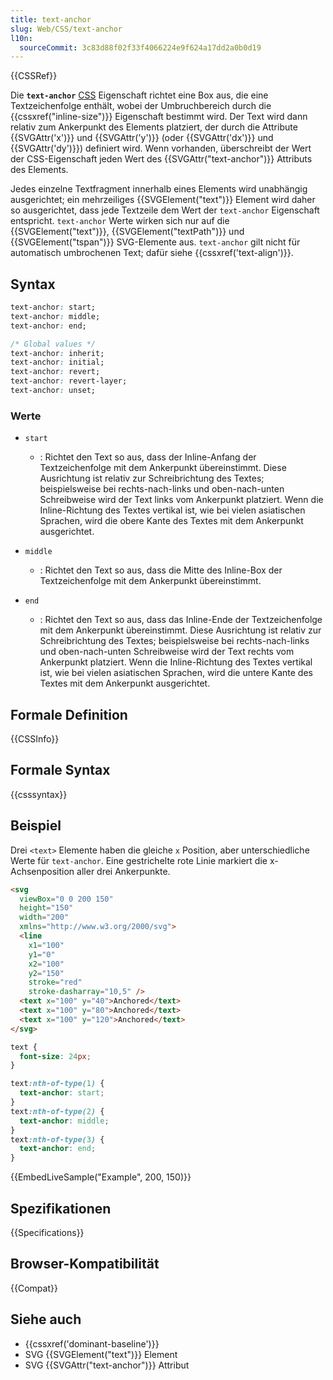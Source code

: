 ```yaml
---
title: text-anchor
slug: Web/CSS/text-anchor
l10n:
  sourceCommit: 3c83d88f02f33f4066224e9f624a17dd2a0b0d19
---
```


{{CSSRef}}

Die **`text-anchor`** [CSS](/de/docs/Web/CSS) Eigenschaft richtet eine Box aus, die eine Textzeichenfolge enthält, wobei der Umbruchbereich durch die {{cssxref("inline-size")}} Eigenschaft bestimmt wird. Der Text wird dann relativ zum Ankerpunkt des Elements platziert, der durch die Attribute {{SVGAttr('x')}} und {{SVGAttr('y')}} (oder {{SVGAttr('dx')}} und {{SVGAttr('dy')}}) definiert wird. Wenn vorhanden, überschreibt der Wert der CSS-Eigenschaft jeden Wert des {{SVGAttr("text-anchor")}} Attributs des Elements.

Jedes einzelne Textfragment innerhalb eines Elements wird unabhängig ausgerichtet; ein mehrzeiliges {{SVGElement("text")}} Element wird daher so ausgerichtet, dass jede Textzeile dem Wert der `text-anchor` Eigenschaft entspricht. `text-anchor` Werte wirken sich nur auf die {{SVGElement("text")}}, {{SVGElement("textPath")}} und {{SVGElement("tspan")}} SVG-Elemente aus. `text-anchor` gilt nicht für automatisch umbrochenen Text; dafür siehe {{cssxref('text-align')}}.

## Syntax

```css
text-anchor: start;
text-anchor: middle;
text-anchor: end;

/* Global values */
text-anchor: inherit;
text-anchor: initial;
text-anchor: revert;
text-anchor: revert-layer;
text-anchor: unset;
```

### Werte

- `start`

  - : Richtet den Text so aus, dass der Inline-Anfang der Textzeichenfolge mit dem Ankerpunkt übereinstimmt. Diese Ausrichtung ist relativ zur Schreibrichtung des Textes; beispielsweise bei rechts-nach-links und oben-nach-unten Schreibweise wird der Text links vom Ankerpunkt platziert. Wenn die Inline-Richtung des Textes vertikal ist, wie bei vielen asiatischen Sprachen, wird die obere Kante des Textes mit dem Ankerpunkt ausgerichtet.

- `middle`

  - : Richtet den Text so aus, dass die Mitte des Inline-Box der Textzeichenfolge mit dem Ankerpunkt übereinstimmt.

- `end`

  - : Richtet den Text so aus, dass das Inline-Ende der Textzeichenfolge mit dem Ankerpunkt übereinstimmt. Diese Ausrichtung ist relativ zur Schreibrichtung des Textes; beispielsweise bei rechts-nach-links und oben-nach-unten Schreibweise wird der Text rechts vom Ankerpunkt platziert. Wenn die Inline-Richtung des Textes vertikal ist, wie bei vielen asiatischen Sprachen, wird die untere Kante des Textes mit dem Ankerpunkt ausgerichtet.

## Formale Definition

{{CSSInfo}}

## Formale Syntax

{{csssyntax}}

## Beispiel

Drei `<text>` Elemente haben die gleiche `x` Position, aber unterschiedliche Werte für `text-anchor`. Eine gestrichelte rote Linie markiert die x-Achsenposition aller drei Ankerpunkte.

```html
<svg
  viewBox="0 0 200 150"
  height="150"
  width="200"
  xmlns="http://www.w3.org/2000/svg">
  <line
    x1="100"
    y1="0"
    x2="100"
    y2="150"
    stroke="red"
    stroke-dasharray="10,5" />
  <text x="100" y="40">Anchored</text>
  <text x="100" y="80">Anchored</text>
  <text x="100" y="120">Anchored</text>
</svg>
```

```css hidden
text {
  font-size: 24px;
}
```

```css
text:nth-of-type(1) {
  text-anchor: start;
}
text:nth-of-type(2) {
  text-anchor: middle;
}
text:nth-of-type(3) {
  text-anchor: end;
}
```

{{EmbedLiveSample("Example", 200, 150)}}

## Spezifikationen

{{Specifications}}

## Browser-Kompatibilität

{{Compat}}

## Siehe auch

- {{cssxref('dominant-baseline')}}
- SVG {{SVGElement("text")}} Element
- SVG {{SVGAttr("text-anchor")}} Attribut
